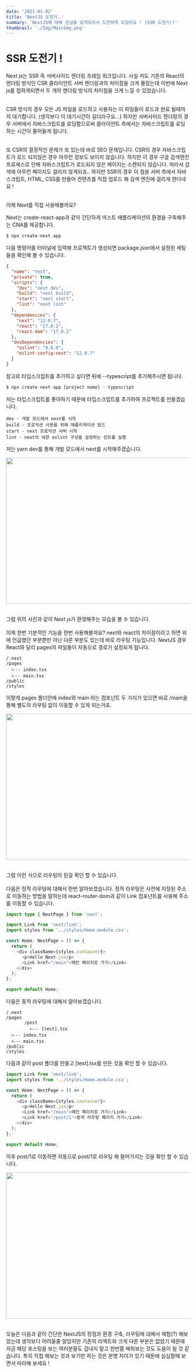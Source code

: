 ```yaml
---
date: '2021-01-02'
title: 'NextJS 도전기..'
summary: 'NextJS에 대해 관심을 갖게되어서 도전하게 되었어요 ! (SSR 도전기!)'
thumbnail: './Img/MainImg.png'
---
```


# SSR 도전기 !

Next js는 SSR 즉 서버사이드 렌더링 프레임 워크입니다. 사실 저도 기존의 React의 렌더링 방식인 CSR 클라이언트 서버 렌더링과의 차이점을 크게 몰랐는데
이번에 Next js를 접하게되면서 두 개의 렌더링 방식의 차이점을 크게 느낄 수 있었습니다. <br/><br/>

CSR 방식의 경우 모든 JS 파일을 로드하고 사용자는 이 파일들이 로드과 완료 될때까지 대기합니다. (생각보다 이 대기시간이 길더라구요...) 하지만 서버사이드 렌더링의 경우
서버에서 자바스크립트를 로딩함으로써 클라이언트 측에서는 자바스크립트를 로딩하는 시간이 줄어들게 됩니다.<br/><br/>

또 CSR의 결정적인 문제가 또 있는데 바로 SEO 문제입니다. CSR의 경우 자바스크립트가 로드 되지않은 경우 아무런 정보도 보이지 않습니다. 하지만 이 경우 구글 검색엔진 프로세스로 인해 자바스크립트가 로드되지 않은 페이지는 스캔되지 않습니다. 따라서 검색에 아무런 페이지도 걸리지 않게되죠.. 하지만 SSR의 경우 이 점을 서버 측에서 자바스크립트, HTML, CSS를 만들어 컨텐츠를 직접 업로드 해 검색 엔진에 걸리게 한다네요 !<br/><br/>

이제 Next를 직접 사용해볼까요?

Next는 create-react-app과 같이 간단하게 넥스트 애플리케이션의 환경을 구축해주는 CNA를 제공합니다.

```typescript
$ npx create-next-app
```

다음 명령어를 터미널에 입력해 프로젝트가 생성되면 package.json에서 설정된 세팅들을 확인해 볼 수 있습니다.

```json
{
  "name": "test",
  "private": true,
  "scripts": {
    "dev": "next dev",
    "build": "next build",
    "start": "next start",
    "lint": "next lint"
  },
  "dependencies": {
    "next": "12.0.7",
    "react": "17.0.2",
    "react-dom": "17.0.2"
  },
  "devDependencies": {
    "eslint": "8.6.0",
    "eslint-config-next": "12.0.7"
  }
}
```

참고로 타입스크립트를 추가하고 싶다면 뒤에 --typescript를 추가해주시면 됩니다.

```typescript
$ npx create-next-app [project name] --typescript
```

저는 타입스크립트를 좋아하기 때문에 타입스크립트를 추가하여 프로젝트를 만들겠습니다.

```
dev - 개발 모드에서 next를 시작
build - 프로덕션 사용을 위해 애플리케이션 빌드
start - next 프로덕션 서버 시작
lint - next의 내장 eslint 구성을 설정하는 린트를 실행
```

저는 yarn dev를 통해 개발 모드에서 next를 시작해주겠습니다.

<img src="./Img/NextJS_Start.png" width="600" height="400"/><br/><br/>

그럼 위의 사진과 같이 Next js가 환영해주는 모습을 볼 수 있습니다.<br/><br/>
이제 한번 기본적인 기능을 한번 사용해볼까요? next와 react의 차이점이라고 하면 위에 언급했던 부분뿐만 아닌 다른 부분도 있는데
바로 라우팅 기능입니다. NextJS 경우 React와 달리 pages의 파일들이 자동으로 경로가 설정되게 됩니다.

```
/.next
/pages
  ㄴ-- index.tsx
  ㄴ-- main.tsx
/public
/styles
```

이렇게 pages 폴더안에 index와 main 라는 컴포넌트 두 가지가 있으면 바로 /main을 통해 별도의 라우팅 없이 이동할 수 있게 되는거죠.

<img src="./Img/NextJS_Main.png" width="600" height="400"/><br/><br/>

그럼 이런 식으로 라우팅이 된걸 확인 할 수 있습니다.<br/> <br/>
다음은 정적 라우팅에 대해서 한번 알아보겠습니다. 정적 라우팅은 사전에 지정된 주소로 이동하는 방법을 말하는데
react-router-dom과 같이 Link 컴포넌트를 사용해 주소를 이동할 수 있습니다.

```typescript
import type { NextPage } from 'next';

import Link from 'next/link';
import styles from '../styles/Home.module.css';

const Home: NextPage = () => {
  return (
    <div className={styles.container}>
      <p>Hello Next.js</p>
      <Link href="/main">메인 페이지로 가기</Link>
    </div>
  );
};

export default Home;
```

다음은 동적 라우팅에 대해서 알아보겠습니다.

```
/.next
/pages
       /post
         ㄴ-- [test].tsx
  ㄴ-- index.tsx
  ㄴ-- main.tsx
/public
/styles
```

다음과 같이 post 폴더를 만들고 [test].tsx를 만든 것을 확인 할 수 있습니다.

```typescript
import Link from 'next/link';
import styles from '../styles/Home.module.css';

const Home: NextPage = () => {
  return (
    <div className={styles.container}>
      <p>Hello Next.js</p>
      <Link href="/main">메인 페이지로 가기</Link>
      <Link href="/post/1">동적 라우팅 페이지 가기</Link>
    </div>
  );
};

export default Home;
```

이후 post/1로 이동하면 자동으로 post/1로 라우팅 해 들어가지는 것을 확인 할 수 있습니다.

<img src="./Img/NextJS_Post.png" width="600" height="400"/><br/><br/>

오늘은 다음과 같이 간단한 NextJS의 장점과 환경 구축, 라우팅에 대해서 체험(?) 해보았는데 생각보다 어려울줄 알았지만 기존의 리액트와 크게 다른 부분은 없었기 때문에 지금 해당 포스팅을 보는 여러분들도 겁내지 말고 한번쯤 배워보는 것도 도움이 될 것 같습니다. 특히 직접 해보는 것과 보기만 하는 것은 분명 차이가 있기 때문에 심심할때 보면서 따라해 보세요 !
